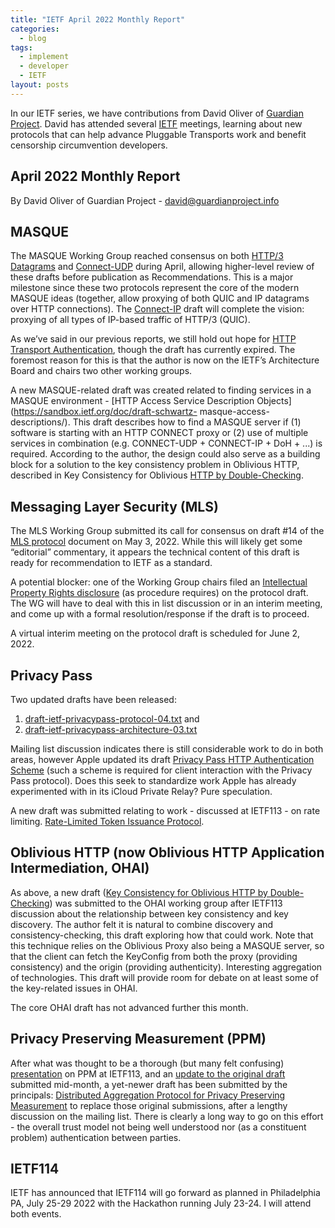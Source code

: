 ```yaml
---
title: "IETF April 2022 Monthly Report"
categories:
  - blog
tags:
  - implement
  - developer
  - IETF
layout: posts
---
```


In our IETF series, we have contributions from David Oliver of [Guardian
Project](https://guardianproject.info). David has attended several
[IETF](https://ietf.org) meetings, learning about new protocols that can help
advance Pluggable Transports work and benefit censorship circumvention
developers.

## April 2022 Monthly Report

By David Oliver of Guardian Project -
[david@guardianproject.info](mailto:david@guardianproject.info)

## MASQUE

The MASQUE Working Group reached consensus on both [HTTP/3
Datagrams](https://datatracker.ietf.org/doc/draft-ietf-masque-h3-datagram/) and
[Connect-UDP](https://datatracker.ietf.org/doc/draft-ietf-masque-connect-udp/)
during April, allowing higher-level review of these drafts before publication
as Recommendations. This is a major milestone since these two protocols
represent the core of the modern MASQUE ideas (together, allow proxying of both
QUIC and IP datagrams over HTTP connections). The
[Connect-IP](https://datatracker.ietf.org/doc/draft-ietf-masque-connect-ip/)
draft will complete the vision: proxying of all types of IP-based traffic of
HTTP/3 (QUIC).

As we’ve said in our previous reports, we still hold out hope for [HTTP
Transport
Authentication](https://www.ietf.org/archive/id/draft-schinazi-httpbis-transport-auth-05.html),
though the draft has currently expired. The foremost reason for this is that
the author is now on the IETF’s Architecture Board and chairs two other working
groups.

A new MASQUE-related draft was created related to finding services in a MASQUE
environment - 
[HTTP Access Service Description Objects](https://sandbox.ietf.org/doc/draft-schwartz- masque-access-descriptions/).
This draft describes how to find a MASQUE server if (1) software is starting
with an HTTP CONNECT proxy or (2) use of multiple services in combination (e.g.
CONNECT-UDP + CONNECT-IP + DoH + ...) is required. According to the author, the
design could also serve as a building block for a solution to the key
consistency problem in Oblivious HTTP, described in Key Consistency for
Oblivious [HTTP by
Double-Checking](https://datatracker.ietf.org/doc/draft-schwartz-ohai-consistency-doublecheck/).

## Messaging Layer Security (MLS)

The MLS Working Group submitted its call for consensus on draft #14 of the [MLS
protocol](https://datatracker.ietf.org/doc/draft-ietf-mls-protocol/) document
on May 3, 2022. While this will likely get some “editorial” commentary, it
appears the technical content of this draft is ready for recommendation to IETF
as a standard.

A potential blocker: one of the Working Group chairs filed an [Intellectual
Property Rights disclosure](https://datatracker.ietf.org/ipr/4015/) (as
procedure requires) on the protocol draft. The WG will have to deal with this
in list discussion or in an interim meeting, and come up with a formal
resolution/response if the draft is to proceed.

A virtual interim meeting on the protocol draft is scheduled for June 2, 2022.

## Privacy Pass

Two updated drafts have been released:
1. [draft-ietf-privacypass-protocol-04.txt](https://datatracker.ietf.org/doc/html/draft-ietf-privacypass-protocol-04.html)
and
2. [draft-ietf-privacypass-architecture-03.txt](https://datatracker.ietf.org/doc/html/draft-ietf-privacypass-architecture-03.html)

Mailing list discussion indicates there is still considerable work to do in
both areas, however Apple updated its draft [Privacy Pass HTTP Authentication
Scheme](https://datatracker.ietf.org/doc/draft-pauly-privacypass-auth-scheme/)
(such a scheme is required for client interaction with the Privacy Pass
protocol). Does this seek to standardize work Apple has already experimented
with in its iCloud Private Relay? Pure speculation.

A new draft was submitted relating to work - discussed at IETF113 - on rate
limiting. [Rate-Limited Token Issuance
Protocol](https://www.ietf.org/archive/id/draft-privacypass-rate-limit-tokens-01.txt).

## Oblivious HTTP (now Oblivious HTTP Application Intermediation, OHAI)

As above, a new draft ([Key Consistency for Oblivious HTTP by
Double-Checking](https://datatracker.ietf.org/doc/draft-schwartz-ohai-consistency-doublecheck/))
was submitted to the OHAI working group after IETF113 discussion about the
relationship between key consistency and key discovery. The author felt it is
natural to combine discovery and consistency-checking, this draft exploring how
that could work. Note that this technique relies on the Oblivious Proxy also
being a MASQUE server, so that the client can fetch the KeyConfig from both the
proxy (providing consistency) and the origin (providing authenticity).
Interesting aggregation of technologies. This draft will provide room for
debate on at least some of the key-related issues in OHAI.

The core OHAI draft has not advanced further this month.

## Privacy Preserving Measurement (PPM)

After what was thought to be a thorough (but many felt confusing)
[presentation](https://datatracker.ietf.org/meeting/113/materials/slides-113-ppm-ppm-overview/)
on PPM at IETF113, and an [update to the original
draft](https://datatracker.ietf.org/doc/draft-gpew-priv-ppm/01/) submitted
mid-month, a yet-newer draft has been submitted by the principals: [Distributed
Aggregation Protocol for Privacy Preserving
Measurement](https://www.ietf.org/archive/id/draft-ietf-ppm-dap-00.html) to
replace those original submissions, after a lengthy discussion on the mailing
list. There is clearly a long way to go on this effort - the overall trust
model not being well understood nor (as a constituent problem) authentication
between parties.

## IETF114

IETF has announced that IETF114 will go forward as planned in Philadelphia PA,
July 25-29 2022 with the Hackathon running July 23-24. I will attend both
events.

